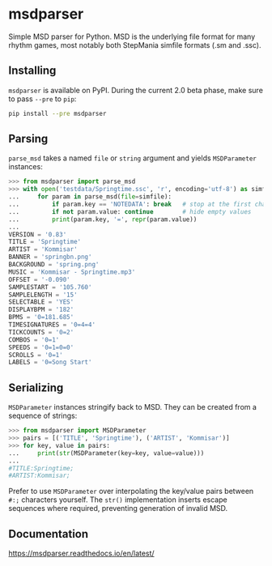# msdparser

Simple MSD parser for Python. MSD is the underlying file format for many rhythm games, most notably both StepMania simfile formats (.sm and .ssc).

## Installing

`msdparser` is available on PyPI. During the current 2.0 beta phase, make sure to pass `--pre` to `pip`:

```sh
pip install --pre msdparser
```

## Parsing

`parse_msd` takes a named `file` or `string` argument and yields `MSDParameter` instances:

```python
>>> from msdparser import parse_msd
>>> with open('testdata/Springtime.ssc', 'r', encoding='utf-8') as simfile:
...     for param in parse_msd(file=simfile):
...         if param.key == 'NOTEDATA': break   # stop at the first chart
...         if not param.value: continue        # hide empty values
...         print(param.key, '=', repr(param.value))
...
VERSION = '0.83'
TITLE = 'Springtime'
ARTIST = 'Kommisar'
BANNER = 'springbn.png'
BACKGROUND = 'spring.png'
MUSIC = 'Kommisar - Springtime.mp3'
OFFSET = '-0.090'
SAMPLESTART = '105.760'
SAMPLELENGTH = '15'
SELECTABLE = 'YES'
DISPLAYBPM = '182'
BPMS = '0=181.685'
TIMESIGNATURES = '0=4=4'
TICKCOUNTS = '0=2'
COMBOS = '0=1'
SPEEDS = '0=1=0=0'
SCROLLS = '0=1'
LABELS = '0=Song Start'
```

## Serializing

`MSDParameter` instances stringify back to MSD. They can be created from a sequence of strings:

```python
>>> from msdparser import MSDParameter
>>> pairs = [('TITLE', 'Springtime'), ('ARTIST', 'Kommisar')]
>>> for key, value in pairs:
...     print(str(MSDParameter(key=key, value=value)))
...
#TITLE:Springtime;
#ARTIST:Kommisar;
```

Prefer to use `MSDParameter` over interpolating the key/value pairs between `#:;` characters yourself. The `str()` implementation inserts escape sequences where required, preventing generation of invalid MSD.

## Documentation

https://msdparser.readthedocs.io/en/latest/
